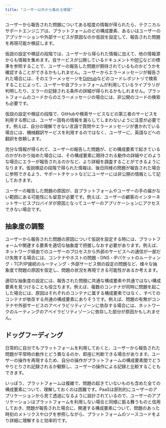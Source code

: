```yaml
---
title: "ユーザー以外から集める情報"
---
```


ユーザーから報告された問題についてある程度の情報が得られたら、テクニカルサポートエンジニアは、プラットフォームのどの構成要素、あるいはユーザーのアプリケーションや外部サービスが原因なのか仮説を設定して、報告された問題を再現可能か検証します。

仮説の設定や検証の段階では、ユーザーから得られた情報に加えて、他の情報源からも情報を集めます。自サービスが公開しているドキュメントや[RFC](https://ja.wikipedia.org/wiki/Request_for_Comments)などの標準を参照することで、ユーザーの報告した問題が期待されているものかどうかを確認することができるかもしれません。ユーザーからエラーメッセージが報告された場合には、そのエラーメッセージを[GitHub](https://github.com)などのコードレポジトリで検索することによって、ユーザーや自プラットフォームが利用しているライブラリが判明したり、エラーの記録される条件の詳細が得られるかもしれません。プラットフォームのコードからのエラーメッセージの場合には、非公開のコードの検索も必要です。

仮説の設定や検証の段階で、GitHubや検索サービスなどの第三者のサービスを利用する際には、ユーザー固有の情報を漏らしてしまわないように注意が必要です。例えば、自分の理解できない言語で質問やエラーメッセージが書かれている場合には、機械翻訳サービスを利用するのではなく、ユーザーに、英語などへの翻訳を依頼します。

充分な情報が得られて、ユーザーの報告した問題が、どの構成要素で起きているのかがわかり始めた場合には、その構成要素に期待される動作の詳細やどのような場合にエラーが報告されるのかなど、より詳細を調査することができるようになります。仮説検証の段階で得られた情報は、後日同様の問題が報告された場合に参照できるよう、サポートチケットなどにユーザーには非公開の情報として記しておきます。

ユーザーの報告した問題の原因が、自プラットフォームやユーザーの手の届かない範囲にある可能性にも留意が必要です。例えば、ユーザーの顧客のインターネットサービスプロバイダが原因となってユーザーのアプリケーションにアクセスできない場合です。

## 抽象度の調整
ユーザーから報告された問題の原因について仮説を設定する時には、プラットフォームや関連する要素を適切な抽象度で把握しなおす必要があります。例えば、ネットワーク経由でのユーザーのプロセスから外部のサービスへの通信が一部だけ失敗する場合には、コンテナやホストの問題・DNS・IPパケットのルーティング・TCP/IP接続のルーティング・外部サービス側の設定の問題など、様々な抽象度で問題の原因を仮定し、問題の状況を再現できる可能性があるか考えます。

適切な抽象度の設定には、報告された問題に共通な構成要素や共通ではない構成要素を見つけることも役立ちます。例えば、複数のコンテナが同時に問題を起こした場合には、原因はそれぞれのコンテナに属する構成要素ではなく、すべてのコンテナが依存する共通の構成要素にありそうです。例えば、問題の有無がコンテナや外部サービスのアベイラビリティゾーンに依存する場合には、ネットワークのルーティングのアベイラビリティゾーンに依存した部分が原因かもしれません。

## ドッグフーディング
日常的に自分でもプラットフォームを利用しておくと、ユーザーから報告された問題が平常時の動作とどう異なるのか、即座に判断できる場合があります。ユーザーの操作を再現するため、自分の操作がプラットフォームの構成要素間でどうやりとりされ記録されるか観察し、ユーザーの操作による記録と比較することもできます。

いっぽう、プラットフォームは複雑で、問題の起きていないものも含めた全ての構成要素について、理解しておくのは困難です。PaaSは原則的にユーザーのアプリケーションから見て透過になるように設計されているので、ユーザーのアプリケーションはプラットフォームを利用しない場合と同様に振る舞うものと信用しておき、問題が報告された場合に、関連する構成要素について、問題のあった時刻のメトリクスやログを参照しながら、プラットフォームのソースコードをより詳細に理解すると効率的です。
